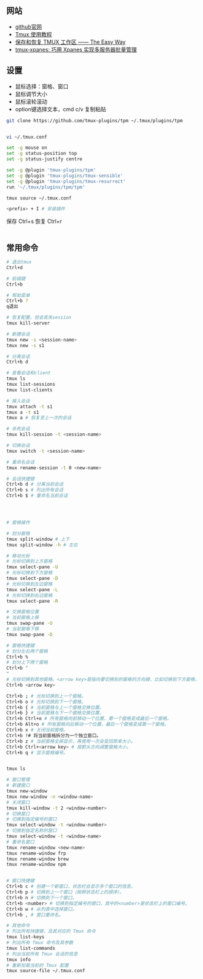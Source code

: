 
## 网站

- [github官网](https://github.com/tmux/tmux)
- [Tmux 使用教程](https://www.ruanyifeng.com/blog/2019/10/tmux.html)
- [保存和恢复 TMUX 工作区 —— The Easy Way](https://harttle.land/2017/11/24/tmux-workspace-plugin.html)
- [tmux-xpanes: 巧用 Xpanes 实现多服务器批量管理](https://mp.weixin.qq.com/s/YCFDyEOndB4qcUGDgtHyOQ)

## 设置

- 鼠标选择：窗格、窗口
- 鼠标调节大小
- 鼠标滚轮滚动
- option键选择文本，cmd c/v 复制粘贴

```bash
git clone https://github.com/tmux-plugins/tpm ~/.tmux/plugins/tpm


vi ~/.tmux.conf

set -g mouse on
set -g status-position top
set -g status-justify centre

set -g @plugin 'tmux-plugins/tpm'
set -g @plugin 'tmux-plugins/tmux-sensible'
set -g @plugin 'tmux-plugins/tmux-resurrect'
run '~/.tmux/plugins/tpm/tpm'

tmux source ~/.tmux.conf

<prefix> + I # 安装插件
```


保存
<prefix> Ctrl+s
恢复
<prefix> Ctrl+r




```bash
```


## 常用命令

```bash
# 退出tmux
Ctrl+d

# 前缀键
Ctrl+b

# 帮助菜单
Ctrl+b ?
q退出

# 恢复配置，但会丢失session
tmux kill-server

# 新建会话
tmux new -s <session-name>
tmux new -s s1

# 分离会话
Ctrl+b d

# 查看会话和client
tmux ls
tmux list-sessions
tmux list-clients

# 接入会话
tmux attach -t s1
tmux a -t s1
tmux a # 恢复至上一次的会话

# 杀死会话
tmux kill-session -t <session-name>

# 切换会话
tmux switch -t <session-name>

# 重命名会话
tmux rename-session -t 0 <new-name>

# 会话快捷键
Ctrl+b d # 分离当前会话
Ctrl+b s # 列出所有会话
Ctrl+b $ # 重命名当前会话




# 窗格操作

# 划分窗格
tmux split-window # 上下
tmux split-window -h # 左右

# 移动光标
# 光标切换到上方窗格
tmux select-pane -U
# 光标切换到下方窗格
tmux select-pane -D
# 光标切换到左边窗格
tmux select-pane -L
# 光标切换到右边窗格
tmux select-pane -R

# 交换窗格位置
# 当前窗格上移
tmux swap-pane -U
# 当前窗格下移
tmux swap-pane -D

# 窗格快捷键
# 划分左右两个窗格
Ctrl+b %
# 划分上下两个窗格
Ctrl+b "
"
# 光标切换到其他窗格。<arrow key>是指向要切换到的窗格的方向键，比如切换到下方窗格，就按方向键↓。
Ctrl+b <arrow key> 

Ctrl+b ; # 光标切换到上一个窗格。
Ctrl+b o # 光标切换到下一个窗格。
Ctrl+b { # 当前窗格与上一个窗格交换位置。
Ctrl+b } # 当前窗格与下一个窗格交换位置。
Ctrl+b Ctrl+o # 所有窗格向前移动一个位置，第一个窗格变成最后一个窗格。
Ctrl+b Alt+o # 所有窗格向后移动一个位置，最后一个窗格变成第一个窗格。
Ctrl+b x # 关闭当前窗格。
Ctrl+b !# 将当前窗格拆分为一个独立窗口。
Ctrl+b z # 当前窗格全屏显示，再使用一次会变回原来大小。
Ctrl+b Ctrl+<arrow key> # 按箭头方向调整窗格大小。
Ctrl+b q # 显示窗格编号。


tmux ls

# 窗口管理
# 新建窗口
tmux new-window
tmux new-window -n <window-name>
# 关闭窗口
tmux kill-window -t 2 <window-number>
# 切换窗口
# 切换到指定编号的窗口
tmux select-window -t <window-number>
# 切换到指定名称的窗口
tmux select-window -t <window-name>
# 重命名窗口
tmux rename-window <new-name>
tmux rename-window frp
tmux rename-window brew
tmux rename-window npm


# 窗口快捷键
Ctrl+b c # 创建一个新窗口，状态栏会显示多个窗口的信息。
Ctrl+b p # 切换到上一个窗口（按照状态栏上的顺序）。
Ctrl+b n # 切换到下一个窗口。
Ctrl+b <number> # 切换到指定编号的窗口，其中的<number>是状态栏上的窗口编号。
Ctrl+b w # 从列表中选择窗口。
Ctrl+b , # 窗口重命名。

# 其他命令
# 列出所有快捷键，及其对应的 Tmux 命令
tmux list-keys
# 列出所有 Tmux 命令及其参数
tmux list-commands
# 列出当前所有 Tmux 会话的信息
tmux info
# 重新加载当前的 Tmux 配置
tmux source-file ~/.tmux.conf
```
